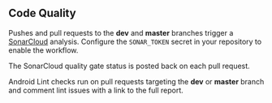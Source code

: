 ## Code Quality

Pushes and pull requests to the **dev** and **master** branches trigger a [SonarCloud](https://sonarcloud.io) analysis. Configure the `SONAR_TOKEN` secret in your repository to enable the workflow.

The SonarCloud quality gate status is posted back on each pull request.

Android Lint checks run on pull requests targeting the **dev** or **master** branch and comment lint issues with a link to the full report.
